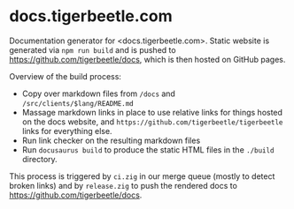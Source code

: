 # docs.tigerbeetle.com

Documentation generator for <docs.tigerbeetle.com>. Static website is generated via `npm run build`
and is pushed to <https://github.com/tigerbeetle/docs>, which is then hosted on GitHub pages.

Overview of the build process:

* Copy over markdown files from `/docs` and `/src/clients/$lang/README.md`
* Massage markdown links in place to use relative links for things hosted on the docs website, and
  `https://github.com/tigerbeetle/tigerbeetle` links for everything else.
* Run link checker on the resulting markdown files
* Run `docusaurus build` to produce the static HTML files in the `./build` directory.

This process is triggered by `ci.zig` in our merge queue (mostly to detect broken links) and by
`release.zig` to push the rendered docs to <https://github.com/tigerbeetle/docs>.

